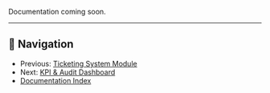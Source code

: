 Documentation coming soon.

---

## 🚀 Navigation
- Previous: [Ticketing System Module](Ticketing_System_Module.md)
- Next: [KPI & Audit Dashboard](kpi-audit-log-dashboard.md)
- [Documentation Index](README.md)
